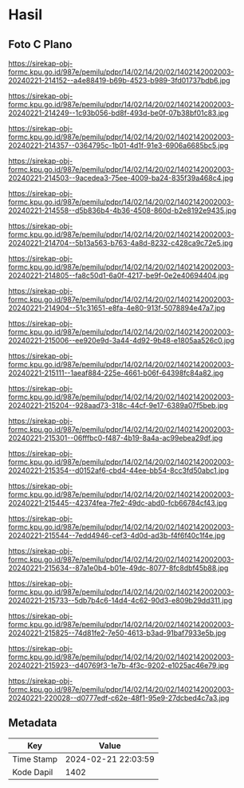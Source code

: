 # Hasil

## Foto C Plano

https://sirekap-obj-formc.kpu.go.id/987e/pemilu/pdpr/14/02/14/20/02/1402142002003-20240221-214152--a4e88419-b69b-4523-b989-3fd01737bdb6.jpg

https://sirekap-obj-formc.kpu.go.id/987e/pemilu/pdpr/14/02/14/20/02/1402142002003-20240221-214249--1c93b056-bd8f-493d-be0f-07b38bf01c83.jpg

https://sirekap-obj-formc.kpu.go.id/987e/pemilu/pdpr/14/02/14/20/02/1402142002003-20240221-214357--0364795c-1b01-4d1f-91e3-6906a6685bc5.jpg

https://sirekap-obj-formc.kpu.go.id/987e/pemilu/pdpr/14/02/14/20/02/1402142002003-20240221-214503--9acedea3-75ee-4009-ba24-835f39a468c4.jpg

https://sirekap-obj-formc.kpu.go.id/987e/pemilu/pdpr/14/02/14/20/02/1402142002003-20240221-214558--d5b836b4-4b36-4508-860d-b2e8192e9435.jpg

https://sirekap-obj-formc.kpu.go.id/987e/pemilu/pdpr/14/02/14/20/02/1402142002003-20240221-214704--5b13a563-b763-4a8d-8232-c428ca9c72e5.jpg

https://sirekap-obj-formc.kpu.go.id/987e/pemilu/pdpr/14/02/14/20/02/1402142002003-20240221-214805--fa8c50d1-6a0f-4217-be9f-0e2e40694404.jpg

https://sirekap-obj-formc.kpu.go.id/987e/pemilu/pdpr/14/02/14/20/02/1402142002003-20240221-214904--51c31651-e8fa-4e80-913f-5078894e47a7.jpg

https://sirekap-obj-formc.kpu.go.id/987e/pemilu/pdpr/14/02/14/20/02/1402142002003-20240221-215006--ee920e9d-3a44-4d92-9b48-e1805aa526c0.jpg

https://sirekap-obj-formc.kpu.go.id/987e/pemilu/pdpr/14/02/14/20/02/1402142002003-20240221-215111--1aeaf884-225e-4661-b06f-64398fc84a82.jpg

https://sirekap-obj-formc.kpu.go.id/987e/pemilu/pdpr/14/02/14/20/02/1402142002003-20240221-215204--928aad73-318c-44cf-9e17-6389a07f5beb.jpg

https://sirekap-obj-formc.kpu.go.id/987e/pemilu/pdpr/14/02/14/20/02/1402142002003-20240221-215301--06fffbc0-f487-4b19-8a4a-ac99ebea29df.jpg

https://sirekap-obj-formc.kpu.go.id/987e/pemilu/pdpr/14/02/14/20/02/1402142002003-20240221-215354--d0152af6-cbd4-44ee-bb54-8cc3fd50abc1.jpg

https://sirekap-obj-formc.kpu.go.id/987e/pemilu/pdpr/14/02/14/20/02/1402142002003-20240221-215445--42374fea-7fe2-49dc-abd0-fcb66784cf43.jpg

https://sirekap-obj-formc.kpu.go.id/987e/pemilu/pdpr/14/02/14/20/02/1402142002003-20240221-215544--7edd4946-cef3-4d0d-ad3b-f4f6f40c1f4e.jpg

https://sirekap-obj-formc.kpu.go.id/987e/pemilu/pdpr/14/02/14/20/02/1402142002003-20240221-215634--87a1e0b4-b01e-49dc-8077-8fc8dbf45b88.jpg

https://sirekap-obj-formc.kpu.go.id/987e/pemilu/pdpr/14/02/14/20/02/1402142002003-20240221-215733--5db7b4c6-14d4-4c62-90d3-e809b29dd311.jpg

https://sirekap-obj-formc.kpu.go.id/987e/pemilu/pdpr/14/02/14/20/02/1402142002003-20240221-215825--74d81fe2-7e50-4613-b3ad-91baf7933e5b.jpg

https://sirekap-obj-formc.kpu.go.id/987e/pemilu/pdpr/14/02/14/20/02/1402142002003-20240221-215923--d40769f3-1e7b-4f3c-9202-e1025ac46e79.jpg

https://sirekap-obj-formc.kpu.go.id/987e/pemilu/pdpr/14/02/14/20/02/1402142002003-20240221-220028--d0777edf-c62e-48f1-95e9-27dcbed4c7a3.jpg


## Metadata

| Key        | Value               |
| ---------- | ------------------- |
| Time Stamp | 2024-02-21 22:03:59 |
| Kode Dapil | 1402                |



